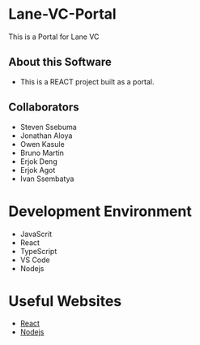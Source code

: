 # Lane-VC-Portal

This is a Portal for Lane VC

## About this Software
- This is a REACT project built as a portal.

## Collaborators
- Steven Ssebuma
- Jonathan Aloya
- Owen Kasule
- Bruno Martin
- Erjok Deng
- Erjok Agot
- Ivan Ssembatya

# Development Environment

- JavaScrit
- React
- TypeScript
- VS Code
- Nodejs

# Useful Websites

* [React](https://react.dev/)
* [Nodejs](https://nodejs.org/en)

